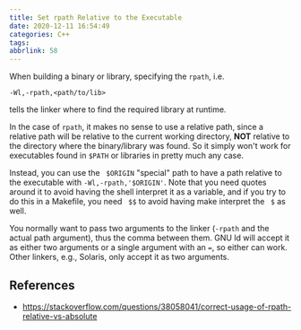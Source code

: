 ```yaml
---
title: Set rpath Relative to the Executable
date: 2020-12-11 16:54:49
categories: C++
tags:
abbrlink: 58
---
```

When building a binary or library, specifying the `rpath`, i.e.

```
-Wl,-rpath,<path/to/lib>
```

tells the linker where to find the required library at runtime.

In the case of `rpath`, it makes no sense to use a relative path, since a relative path will be relative to the current working directory, **NOT** relative to the directory where the binary/library was found. So it simply won't work for executables found in `$PATH` or libraries in pretty much any case.

Instead, you can use the ` $ORIGIN` "special" path to have a path relative to the executable with `-Wl,-rpath,'$ORIGIN'`. Note that you need quotes around it to avoid having the shell interpret it as a variable, and if you try to do this in a Makefile, you need ` $$` to avoid having make interpret the ` $` as well.

You normally want to pass two arguments to the linker (`-rpath` and the actual path argument), thus the comma between them. GNU ld will accept it as either two arguments or a single argument with an `=`, so either can work. Other linkers, e.g., Solaris, only accept it as two arguments.

## References

- https://stackoverflow.com/questions/38058041/correct-usage-of-rpath-relative-vs-absolute
